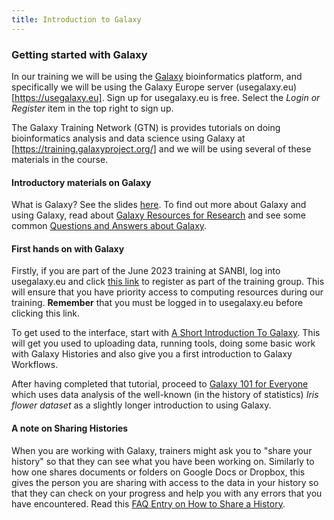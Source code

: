 ```yaml
---
title: Introduction to Galaxy
---
```


### Getting started with Galaxy

In our training we will be using the [Galaxy](https://galaxyproject.org) bioinformatics platform, and specifically we
will be using the Galaxy Europe server (usegalaxy.eu)[https://usegalaxy.eu]. Sign up for usegalaxy.eu is free. Select
the _Login or Register_ item in the top right to sign up.

The Galaxy Training Network (GTN) is provides tutorials on doing bioinformatics analysis and data science using Galaxy
at [https://training.galaxyproject.org/] and we will be using several of these materials in the course.

#### Introductory materials on Galaxy

What is Galaxy? See the slides [here](https://training.galaxyproject.org/training-material/topics/introduction/tutorials/introduction/slides.html). To find out
more about Galaxy and using Galaxy, read about [Galaxy Resources for Research](https://docs.google.com/presentation/d/1dgKt1KJEazVPLmUXoXDUKgQl4hu1-Mute_AhSt183lQ/edit#slide=id.p) and see some common [Questions and Answers about Galaxy](https://www.slideshare.net/kbradnam/13-questions-you-might-have-about-galaxy).

#### First hands on with Galaxy

Firstly, if you are part of the June 2023 training at SANBI, log into usegalaxy.eu and click [this link](https://usegalaxy.eu/join-training/africacd-june2023) to
register as part of the training group. This will ensure that you have priority access to computing resources during our training. **Remember** that you must
be logged in to usegalaxy.eu before clicking this link.

To get used to the interface, start with [A Short Introduction To Galaxy](https://training.galaxyproject.org/training-material/topics/introduction/tutorials/galaxy-intro-short/tutorial.html). This will get you used to uploading data, running tools, doing some basic work with Galaxy Histories and also give you
a first introduction to Galaxy Workflows.

After having completed that tutorial, proceed to [Galaxy 101 for Everyone](https://training.galaxyproject.org/training-material/topics/introduction/tutorials/galaxy-intro-101-everyone/tutorial.html) which uses data analysis of the well-known (in the history of statistics) _Iris flower dataset_ as a slightly longer
introduction to using Galaxy.

#### A note on Sharing Histories

When you are working with Galaxy, trainers might ask you to "share your history" so that they can see what you have been working on. Similarly to how
one shares documents or folders on Google Docs or Dropbox, this gives the person you are sharing with access to the data in your history so that
they can check on your progress and help you with any errors that you have encountered. Read this [FAQ Entry on How to Share a History](https://training.galaxyproject.org/training-material/faqs/galaxy/histories_sharing.html).





